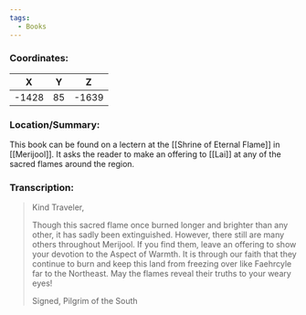 ```yaml
---
tags:
  - Books
---
```


### Coordinates:
| **X** | **Y**| **Z** |
|:-----:|:----:|:-----:|
|-1428  |85   |-1639  |

### Location/Summary:
This book can be found on a lectern at the [[Shrine of Eternal Flame]] in [[Merijool]]. It asks the reader to make an offering to [[Lai]] at any of the sacred flames around the region.

### Transcription:
> Kind Traveler,
>
> Though this sacred flame once burned longer and brighter than any other, it has sadly been extinguished. However, there still are many others throughout Merijool. If you find them, leave an offering to show your devotion to the Aspect of Warmth. It is through our faith that they continue to burn and keep this land from freezing over like Faehrcyle far to the Northeast. May the flames reveal their truths to your weary eyes!
>
> Signed, Pilgrim of the South

